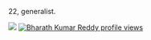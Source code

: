 22, generalist. 

![](https://komarev.com/ghpvc/?username=your-github-username&style=flat-square)
[![Bharath Kumar Reddy profile views](https://u8views.com/api/v1/github/profiles/121338792/views/day-week-month-total-count.svg)](https://u8views.com/github/bharathkumaarr)
